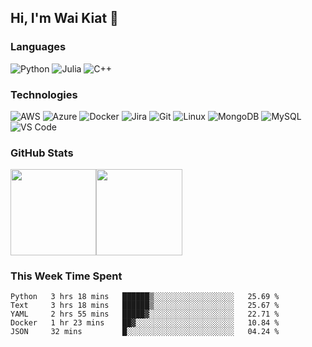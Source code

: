 ## Hi, I'm Wai Kiat 👋

### Languages

![Python](https://img.shields.io/badge/-Python-fff?&logo=python)
![Julia](https://img.shields.io/badge/-Julia-fff?&logo=julia)
![C++](https://img.shields.io/badge/-C++-fff?&logo=c%2b%2b&logoColor=00599C)


### Technologies

![AWS](https://img.shields.io/badge/-AWS-fff?&logo=Amazon-AWS&logoColor=232F3E)
![Azure](https://img.shields.io/badge/-Azure-fff?&logo=Amazon-AWS&logoColor=232F3E)
![Docker](https://img.shields.io/badge/-Docker-fff?&logo=Docker)
![Jira](https://img.shields.io/badge/-Jira-fff?&logo=jira-software&logoColor=0052CC)
![Git](http://img.shields.io/badge/-Git-eee?style=flat-square&logo=git&logoColor=F05032)
![Linux](https://img.shields.io/badge/-Linux-fff?&logo=linux&logoColor=000)
![MongoDB](https://img.shields.io/badge/-MongoDB-eee?style=flat-square&logo=mongodb&logoColor=47A248)
![MySQL](http://img.shields.io/badge/-MySQL-eee?style=flat-square&logo=mysql&logoColor=4479A1)
![VS Code](http://img.shields.io/badge/-VS%20Code-eee?style=flat-square&logo=visual-studio-code&logoColor=007ACC)
<!-- emacs, snowflake, -->


### GitHub Stats

<a href="https://www.adamalston.com/"><img height="137.3px" src="https://github-readme-stats.vercel.app/api?username=wk-tan&show_icons=true&count_private=true&hide_title=true&include_all_commits=true" /><!-- wi*quL3fcV --><img height="137.3px" src="https://github-readme-stats.vercel.app/api/top-langs/?username=wk-tan&layout=compact&hide_title=true" /></a>


### This Week Time Spent

<!--START_SECTION:waka-->
```text
Python   3 hrs 18 mins   ██████▒░░░░░░░░░░░░░░░░░░   25.69 % 
Text     3 hrs 18 mins   ██████▒░░░░░░░░░░░░░░░░░░   25.67 % 
YAML     2 hrs 55 mins   █████▓░░░░░░░░░░░░░░░░░░░   22.71 % 
Docker   1 hr 23 mins    ██▓░░░░░░░░░░░░░░░░░░░░░░   10.84 % 
JSON     32 mins         █░░░░░░░░░░░░░░░░░░░░░░░░   04.24 % 
```
<!--END_SECTION:waka-->
